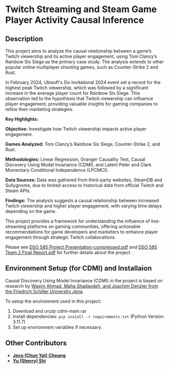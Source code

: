 # Twitch Streaming and Steam Game Player Activity Causal Inference
## Description
This project aims to analyze the causal relationship between a game’s Twitch viewership and its active player engagement, using Tom Clancy’s Rainbow Six Siege as the primary case study. The analysis extends to other popular online multiplayer shooting games, such as Counter-Strike 2 and Rust.

In February 2024, Ubisoft's Six Invitational 2024 event set a record for the highest peak Twitch viewership, which was followed by a significant increase in the average player count for Rainbow Six Siege. This observation led to the hypothesis that Twitch viewership can influence player engagement, providing valuable insights for gaming companies to refine their marketing strategies.

**Key Highlights:**

**Objective:** Investigate how Twitch viewership impacts active player engagement.

**Games Analyzed:** Tom Clancy’s Rainbow Six Siege, Counter-Strike 2, and Rust.

**Methodologies:** Linear Regression, Granger Causality Test, Causal Discovery Using Model Invariance (CDMI), and Latent Peter and Clark Momentary Conditional Independence (LPCMCI).

**Data Sources:** Data was gathered from third-party websites, SteamDB and Sullygnome, due to limited access to historical data from official Twitch and Steam APIs.

**Findings:** The analysis suggests a causal relationship between increased Twitch viewership and higher player engagement, with varying time delays depending on the game.

This project provides a framework for understanding the influence of live-streaming platforms on gaming communities, offering actionable recommendations for game developers and marketers to enhance player engagement through strategic Twitch collaborations.

Please see [DSO 585 Project Presentation-compressed.pdf](https://github.com/sputnik-h/Twitch-x-Steam/blob/main/DSO%20585%20Project%20Presentation-compressed.pdf) and [DSO 585 Team 2 Final Report.pdf](https://github.com/sputnik-h/Twitch-x-Steam/blob/main/DSO%20585%20Team%202%20Final%20Report.pdf) for further details about the project

## Environment Setup (for CDMI) and Installaion 

Causal Discovery Using Model Invariance (CDMI) in the project is based on research by [Wasim Ahmad, Maha Shadaydeh, and Joachim Denzler from the Friedrich Schiller University Jena](https://arxiv.org/pdf/2207.04055).

To setup the environment used in this project:

1. Download and unzip cdmi-main.rar
2. Install dependencies: `pip install -r requirements.txt` (Python Version 3.11.7)
3. Set up environment variables if necessary.

## Other Contributors

- **[Jeco (Chun Yat) Cheung](https://www.linkedin.com/in/jecocheung/)** 
- **[Yu (Sherry) Shi](https://www.linkedin.com/in/sherryshi91/)** 
